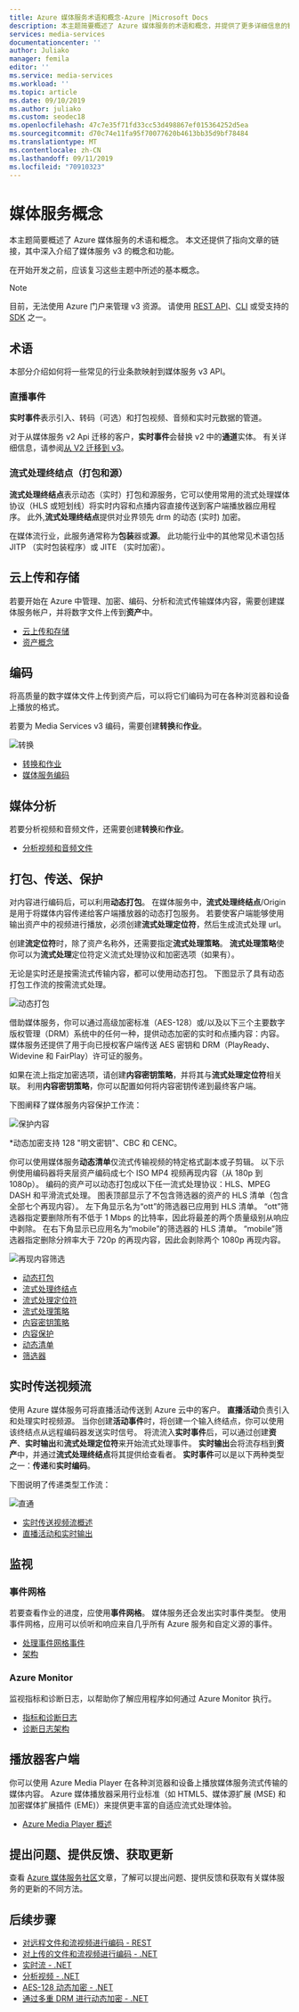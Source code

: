 ```yaml
---
title: Azure 媒体服务术语和概念-Azure |Microsoft Docs
description: 本主题简要概述了 Azure 媒体服务的术语和概念，并提供了更多详细信息的链接。
services: media-services
documentationcenter: ''
author: Juliako
manager: femila
editor: ''
ms.service: media-services
ms.workload: ''
ms.topic: article
ms.date: 09/10/2019
ms.author: juliako
ms.custom: seodec18
ms.openlocfilehash: 47c7e35f71fd33cc53d498867ef015364252d5ea
ms.sourcegitcommit: d70c74e11fa95f70077620b4613bb35d9bf78484
ms.translationtype: MT
ms.contentlocale: zh-CN
ms.lasthandoff: 09/11/2019
ms.locfileid: "70910323"
---
```

# <a name="media-services-concepts"></a>媒体服务概念

本主题简要概述了 Azure 媒体服务的术语和概念。 本文还提供了指向文章的链接，其中深入介绍了媒体服务 v3 的概念和功能。 

在开始开发之前，应该复习这些主题中所述的基本概念。

> [!NOTE]
> 目前，无法使用 Azure 门户来管理 v3 资源。 请使用 [REST API](https://aka.ms/ams-v3-rest-ref)、[CLI](https://aka.ms/ams-v3-cli-ref) 或受支持的 [SDK](media-services-apis-overview.md#sdks) 之一。

## <a name="terminology"></a>术语

本部分介绍如何将一些常见的行业条款映射到媒体服务 v3 API。

### <a name="live-event"></a>直播事件

**实时事件**表示引入、转码（可选）和打包视频、音频和实时元数据的管道。

对于从媒体服务 v2 Api 迁移的客户，**实时事件**会替换 v2 中的**通道**实体。 有关详细信息，请参阅[从 V2 迁移到 v3](migrate-from-v2-to-v3.md)。

### <a name="streaming-endpoint-packaging-and-origin"></a>流式处理终结点（打包和源）

**流式处理终结点**表示动态（实时）打包和源服务，它可以使用常用的流式处理媒体协议（HLS 或短划线）将实时内容和点播内容直接传送到客户端播放器应用程序。 此外,**流式处理终结点**提供对业界领先 drm 的动态 (实时) 加密。

在媒体流行业，此服务通常称为**包装**器或**源**。  此功能行业中的其他常见术语包括 JITP （实时包装程序）或 JITE （实时加密）。 
 
## <a name="cloud-upload-and-storage"></a>云上传和存储

若要开始在 Azure 中管理、加密、编码、分析和流式传输媒体内容，需要创建媒体服务帐户，并将数字文件上传到**资产**中。

- [云上传和存储](storage-account-concept.md)
- [资产概念](assets-concept.md)

## <a name="encoding"></a>编码

将高质量的数字媒体文件上传到资产后，可以将它们编码为可在各种浏览器和设备上播放的格式。 

若要为 Media Services v3 编码，需要创建**转换**和**作业**。

![转换](./media/encoding/transforms-jobs.png)

- [转换和作业](transforms-jobs-concept.md)
- [媒体服务编码](encoding-concept.md)

## <a name="media-analytics"></a>媒体分析

若要分析视频和音频文件，还需要创建**转换**和**作业**。

- [分析视频和音频文件](analyzing-video-audio-files-concept.md)

## <a name="packaging-delivery-protection"></a>打包、传送、保护

对内容进行编码后，可以利用**动态打包**。 在媒体服务中，**流式处理终结点**/Origin 是用于将媒体内容传递给客户端播放器的动态打包服务。 若要使客户端能够使用输出资产中的视频进行播放，必须创建**流式处理定位符**，然后生成流式处理 url。 

创建**流定位符**时，除了资产名称外，还需要指定**流式处理策略**。 **流式处理策略**使你可以为**流式处理**定位符定义流式处理协议和加密选项（如果有）。

无论是实时还是按需流式传输内容，都可以使用动态打包。 下图显示了具有动态打包工作流的按需流式处理。

![动态打包](./media/dynamic-packaging-overview/media-services-dynamic-packaging.svg)

借助媒体服务，你可以通过高级加密标准（AES-128）或/以及以下三个主要数字版权管理（DRM）系统中的任何一种，提供动态加密的实时和点播内容：内容。 媒体服务还提供了用于向已授权客户端传送 AES 密钥和 DRM（PlayReady、Widevine 和 FairPlay）许可证的服务。

如果在流上指定加密选项，请创建**内容密钥策略**，并将其与**流式处理定位符**相关联。 利用**内容密钥策略**，你可以配置如何将内容密钥传递到最终客户端。

下图阐释了媒体服务内容保护工作流： 

![保护内容](./media/content-protection/content-protection.svg)

&#42;动态加密支持 128 "明文密钥"、CBC 和 CENC。 

你可以使用媒体服务**动态清单**仅流式传输视频的特定格式副本或子剪辑。 以下示例使用编码器将夹层资产编码成七个 ISO MP4 视频再现内容（从 180p 到 1080p）。 编码的资产可以动态打包成以下任一流式处理协议：HLS、MPEG DASH 和平滑流式处理。  图表顶部显示了不包含筛选器的资产的 HLS 清单（包含全部七个再现内容）。  左下角显示名为“ott”的筛选器已应用到 HLS 清单。 “ott”筛选器指定要删除所有不低于 1 Mbps 的比特率，因此将最差的两个质量级别从响应中剥除。 在右下角显示已应用名为“mobile”的筛选器的 HLS 清单。 “mobile”筛选器指定删除分辨率大于 720p 的再现内容，因此会剥除两个 1080p 再现内容。

![再现内容筛选](./media/filters-dynamic-manifest-overview/media-services-rendition-filter.png)

- [动态打包](dynamic-packaging-overview.md)
- [流式处理终结点](streaming-endpoint-concept.md)
- [流式处理定位符](streaming-locators-concept.md)
- [流式处理策略](streaming-policy-concept.md)
- [内容密钥策略](content-key-policy-concept.md)
- [内容保护](content-protection-overview.md)
- [动态清单](filters-dynamic-manifest-overview.md)
- [筛选器](filters-concept.md)

## <a name="live-streaming"></a>实时传送视频流

使用 Azure 媒体服务可将直播活动传送到 Azure 云中的客户。 **直播活动**负责引入和处理实时视频源。 当你创建**活动事件**时，将创建一个输入终结点，你可以使用该终结点从远程编码器发送实时信号。 将流流入**实时事件**后，可以通过创建**资产**、**实时输出**和**流式处理定位符**来开始流式处理事件。 **实时输出**会将流存档到**资产**中，并通过**流式处理终结点**将其提供给查看者。 **实时事件**可以是以下两种类型之一：**传递**和**实时编码**。

下图说明了传递类型工作流：

![直通](./media/live-streaming/pass-through.svg)

- [实时传送视频流概述](live-streaming-overview.md)
- [直播活动和实时输出](live-events-outputs-concept.md)

## <a name="monitoring"></a>监视

### <a name="event-grid"></a>事件网格

若要查看作业的进度，应使用**事件网格**。 媒体服务还会发出实时事件类型。 使用事件网格，应用可以侦听和响应来自几乎所有 Azure 服务和自定义源的事件。 

- [处理事件网格事件](reacting-to-media-services-events.md)
- [架构](media-services-event-schemas.md)

### <a name="azure-monitor"></a>Azure Monitor

监视指标和诊断日志，以帮助你了解应用程序如何通过 Azure Monitor 执行。

- [指标和诊断日志](media-services-metrics-diagnostic-logs.md)
- [诊断日志架构](media-services-diagnostic-logs-schema.md)

## <a name="player-clients"></a>播放器客户端

你可以使用 Azure Media Player 在各种浏览器和设备上播放媒体服务流式传输的媒体内容。 Azure 媒体播放器采用行业标准（如 HTML5、媒体源扩展 (MSE) 和加密媒体扩展插件 (EME)）来提供更丰富的自适应流式处理体验。 

- [Azure Media Player 概述](use-azure-media-player.md)

## <a name="ask-questions-give-feedback-get-updates"></a>提出问题、提供反馈、获取更新

查看 [Azure 媒体服务社区](media-services-community.md)文章，了解可以提出问题、提供反馈和获取有关媒体服务的更新的不同方法。

## <a name="next-steps"></a>后续步骤

* [对远程文件和流视频进行编码 - REST](stream-files-tutorial-with-rest.md)
* [对上传的文件和流视频进行编码 - .NET](stream-files-tutorial-with-api.md)
* [实时流 - .NET](stream-live-tutorial-with-api.md)
* [分析视频 - .NET](analyze-videos-tutorial-with-api.md)
* [AES-128 动态加密 - .NET](protect-with-aes128.md)
* [通过多重 DRM 进行动态加密 - .NET](protect-with-drm.md) 
